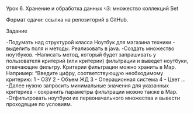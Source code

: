 Урок 6. Хранение и обработка данных ч3: множество коллекций Set

Формат сдачи: ссылка на репозиторий в GitHub.

Задание

-Подумать над структурой класса Ноутбук для магазина техники - выделить поля и
методы. Реализовать в java.
-Создать множество ноутбуков.
-Написать метод, который будет запрашивать у пользователя критерий (или критерии)
фильтрации и выведет ноутбуки, отвечающие фильтру. Критерии фильтрации можно
хранить в Map. Например:
“Введите цифру, соответствующую необходимому критерию:
1 - ОЗУ
2 - Объем ЖД
3 - Операционная система
4 - Цвет …
-Далее нужно запросить минимальные значения для указанных критериев - сохранить
параметры фильтрации можно также в Map.
-Отфильтровать ноутбуки их первоначального множества и вывести проходящие по
условиям.